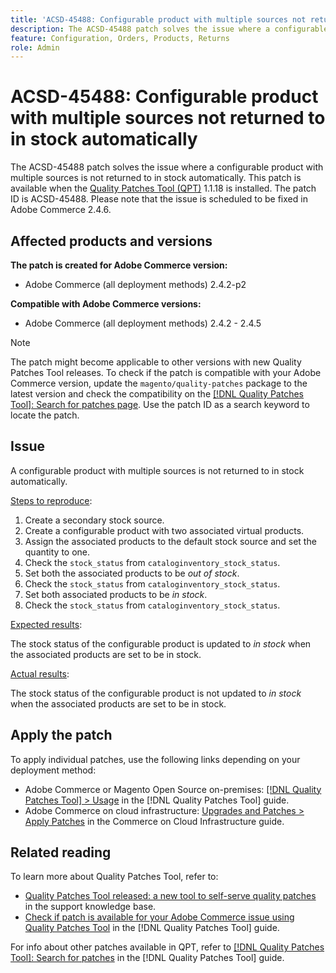 ```yaml
---
title: 'ACSD-45488: Configurable product with multiple sources not returned to in stock automatically'
description: The ACSD-45488 patch solves the issue where a configurable product with multiple sources is not returned to in stock automatically. This patch is available when the [Quality Patches Tool (QPT)](https://experienceleague.adobe.com/en/docs/commerce-knowledge-base/kb/announcements/commerce-announcements/magento-quality-patches-released-new-tool-to-self-serve-quality-patches) 1.1.18 is installed. The patch ID is ACSD-45488. Please note that the issue is scheduled to be fixed in Adobe Commerce 2.4.6.
feature: Configuration, Orders, Products, Returns
role: Admin
---
```

# ACSD-45488: Configurable product with multiple sources not returned to in stock automatically

The ACSD-45488 patch solves the issue where a configurable product with multiple sources is not returned to in stock automatically. This patch is available when the [Quality Patches Tool (QPT)](https://experienceleague.adobe.com/en/docs/commerce-knowledge-base/kb/announcements/commerce-announcements/magento-quality-patches-released-new-tool-to-self-serve-quality-patches) 1.1.18 is installed. The patch ID is ACSD-45488. Please note that the issue is scheduled to be fixed in Adobe Commerce 2.4.6.

## Affected products and versions

**The patch is created for Adobe Commerce version:**

* Adobe Commerce (all deployment methods) 2.4.2-p2

**Compatible with Adobe Commerce versions:**

* Adobe Commerce (all deployment methods) 2.4.2 - 2.4.5

>[!NOTE]
>
>The patch might become applicable to other versions with new Quality Patches Tool releases. To check if the patch is compatible with your Adobe Commerce version, update the `magento/quality-patches` package to the latest version and check the compatibility on the [[!DNL Quality Patches Tool]: Search for patches page](https://experienceleague.adobe.com/en/docs/commerce-knowledge-base/kb/announcements/commerce-announcements/magento-quality-patches-released-new-tool-to-self-serve-quality-patches). Use the patch ID as a search keyword to locate the patch.

## Issue

A configurable product with multiple sources is not returned to in stock automatically.

<u>Steps to reproduce</u>:

1. Create a secondary stock source.
1. Create a configurable product with two associated virtual products.
1. Assign the associated products to the default stock source and set the quantity to one.
1. Check the `stock_status` from `cataloginventory_stock_status`.
1. Set both the associated products to be *out of stock*.
1. Check the `stock_status` from `cataloginventory_stock_status`.
1. Set both associated products to be *in stock*.
1. Check the `stock_status` from `cataloginventory_stock_status`.

<u>Expected results</u>:

The stock status of the configurable product is updated to *in stock* when the associated products are set to be in stock.

<u>Actual results</u>:

The stock status of the configurable product is not updated to *in stock* when the associated products are set to be in stock.

## Apply the patch

To apply individual patches, use the following links depending on your deployment method:

* Adobe Commerce or Magento Open Source on-premises: [[!DNL Quality Patches Tool] > Usage](/help/tools/quality-patches-tool/usage.md) in the [!DNL Quality Patches Tool] guide.
* Adobe Commerce on cloud infrastructure: [Upgrades and Patches > Apply Patches](https://experienceleague.adobe.com/docs/commerce-cloud-service/user-guide/develop/upgrade/apply-patches.html) in the Commerce on Cloud Infrastructure guide.

## Related reading

To learn more about Quality Patches Tool, refer to:

* [Quality Patches Tool released: a new tool to self-serve quality patches](https://experienceleague.adobe.com/en/docs/commerce-knowledge-base/kb/announcements/commerce-announcements/magento-quality-patches-released-new-tool-to-self-serve-quality-patches) in the support knowledge base.
* [Check if patch is available for your Adobe Commerce issue using Quality Patches Tool](/help/tools/quality-patches-tool/patches-available-in-qpt/check-patch-for-magento-issue-with-magento-quality-patches.md) in the [!DNL Quality Patches Tool] guide.

For info about other patches available in QPT, refer to [[!DNL Quality Patches Tool]: Search for patches](https://experienceleague.adobe.com/tools/commerce-quality-patches/index.html) in the [!DNL Quality Patches Tool] guide.
